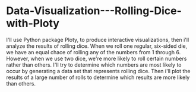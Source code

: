 # Data-Visualization---Rolling-Dice-with-Ploty
I'll use Python package Ploty, to produce interactive visualizations, then i'll analyze the results of rolling dice. When we roll one regular, six-sided die, we have an equal chace of rolling any of the numbers from 1 through 6. However, when we use two dice, we're more likely to roll certain numbers rather than others. I'll try to determine which numbers are most likely to occur by generating a data set that represents rolling dice. Then i'll plot the results of a large number of rolls to determine which results are more likely than others.
